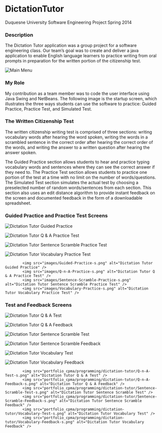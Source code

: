 # DictationTutor
Duquesne University Software Engineering Project Spring 2014

### Description

The Dictation Tutor application was a group project for a software engineering class. Our team’s goal was to create and deliver a java application to enable English language learners to practice writing from oral prompts in preparation for the written portion of the citizenship test.

![Main Menu](images/MainMenu-s.png)

### My Role

My contribution as a team member was to code the user interface using Java Swing and NetBeans. The following image is the startup screen, which illustrates the three ways students can use the software to practice: Guided Practice, Practice Test, and Simulated Test.

### The Written Citizenship Test

The written citizenship writing test is comprised of three sections: writing vocabulary words after hearing the word spoken, writing the words in a scrambled sentence in the correct order after hearing the correct order of the words, and writing the answer to a written question after hearing the answer spoken.

The Guided Practice section allows students to hear and practice typing vocabulary words and sentences where they can see the correct answer if they need to. The Practice Test section allows students to practice one portion of the test at a time with no limit on the number of words/questions. The Simulated Test section simulates the actual test by choosing a preselected number of random words/sentences from each section. This section also uses an edit distance algorithm to provide instant feedback on the screen and documented feedback in the form of a downloadable spreadsheet.

### Guided Practice and Practice Test Screens
![Dictation Tutor Guided Practice](images/Guided-Practice-s.png)

![Dictation Tutor Q & A Practice Test](images/Q-n-A-Practice-s.png)

![Dictation Tutor Sentence Scramble Practice Test](images/Sentence-Scramble-Practice-s.png)

![Dictation Tutor Vocabulary Practice Test](images/Vocabulary-Practice-s.png)

            <img src="images/Guided-Practice-s.png" alt="Dictation Tutor Guided Practice" />
            <img src="images/Q-n-A-Practice-s.png" alt="Dictation Tutor Q & A Practice Test" />
            <img src="images/Sentence-Scramble-Practice-s.png" alt="Dictation Tutor Sentence Scramble Practice Test" />
            <img src="images/Vocabulary-Practice-s.png" alt="Dictation Tutor Vocabulary Practice Test" />
            
### Test and Feedback Screens
![Dictation Tutor Q & A Test](images/Q-n-A-Test-s.png)

![Dictation Tutor Q & A Feedback](images/Q-n-A-Feedback-s.png)

![Dictation Tutor Sentence Scramble Test](images/Sentence-Scramble-Test-s.png)

![Dictation Tutor Sentence Scramble Feedback](images/Sentence-Scramble-Feedback-s.png)

![Dictation Tutor Vocabulary Test](images/Vocabulary-Test-s.png)

![Dictation Tutor Vocabulary Feedback](images/Vocabulary-Feedback-s.png)

            <img src="portfolio_cpma/programming/dictation-tutor/Q-n-A-Test-s.png" alt="Dictation Tutor Q & A Test" />
            <img src="portfolio_cpma/programming/dictation-tutor/Q-n-A-Feedback-s.png" alt="Dictation Tutor Q & A Feedback" />
            <img src="portfolio_cpma/programming/dictation-tutor/Sentence-Scramble-Test-s.png" alt="Dictation Tutor Sentence Scramble Test" />
            <img src="portfolio_cpma/programming/dictation-tutor/Sentence-Scramble-Feedback-s.png" alt="Dictation Tutor Sentence Scramble Feedback" />
            <img src="portfolio_cpma/programming/dictation-tutor/Vocabulary-Test-s.png" alt="Dictation Tutor Vocabulary Test" />
            <img src="portfolio_cpma/programming/dictation-tutor/Vocabulary-Feedback-s.png" alt="Dictation Tutor Vocabulary Feedback" />
